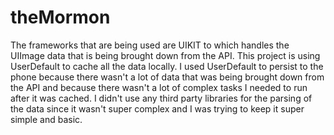 # theMormon

The frameworks that are being used are UIKIT to which handles the UIImage data that is being brought down from the API. 
This project is using UserDefault to cache all the data locally. I used UserDefault to persist to the phone because 
there wasn't a lot of data that was being brought down from the API and because there wasn't a lot of complex tasks
I needed to run after it was cached. I didn't use any third party libraries for the parsing of the data since it wasn't 
super complex and I was trying to keep it super simple and basic. 
